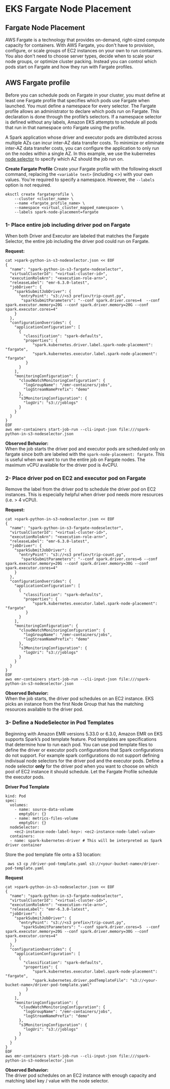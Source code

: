 # **EKS Fargate Node Placement**
## **Fargate Node Placement**

AWS Fargate is a technology that provides on-demand, right-sized compute capacity for containers. With AWS Fargate, you don't have to provision, configure, or scale groups of EC2 instances on your own to run containers. You also don't need to choose server types, decide when to scale your node groups, or optimize cluster packing. Instead you can control which pods start on Fargate and how they run with Fargate profiles.

## AWS Fargate profile 
Before you can schedule pods on Fargate in your cluster, you must define at least one Fargate profile that specifies which pods use Fargate when launched.  You must define a namespace for every selector. The Fargate profile allows an administrator to declare which pods run on Fargate. This declaration is done through the profile’s selectors. If a namespace selector is defined without any labels, Amazon EKS attempts to schedule all pods that run in that namespace onto Fargate using the profile.

A Spark application whose driver and executor pods are distributed across multiple AZs can incur inter-AZ data transfer costs. To minimize or eliminate inter-AZ data transfer costs, you can configure the application to only run on the nodes within a single AZ.  In this example, we use the kubernetes [node selector](https://spark.apache.org/docs/latest/running-on-kubernetes.html#pod-spec) to specify which AZ should the job run on.


**Create Fargate Profile**
Create your Fargate profile with the following eksctl command, replacing the `<variable text>` (including <>) with your own values. You're required to specify a namespace. However, the `--labels` option is not required.

```
eksctl create fargateprofile \
    --cluster <cluster_name> \
    --name <fargate_profile_name> \
    --namespace <virtual_cluster_mapped_namespace> \
    --labels spark-node-placement=fargate
```

### 1- Place entire job including driver pod on Fargate 

When both Driver and Executor are labeled that matches the Fargate Selector, the entire job including the driver pod could run on Fargate.

**Request:**
```
cat >spark-python-in-s3-nodeselector.json << EOF
{
  "name": "spark-python-in-s3-fargate-nodeselector", 
  "virtualClusterId": "<virtual-cluster-id>", 
  "executionRoleArn": "<execution-role-arn>", 
  "releaseLabel": "emr-6.3.0-latest", 
  "jobDriver": {
    "sparkSubmitJobDriver": {
      "entryPoint": "s3://<s3 prefix>/trip-count.py", 
       "sparkSubmitParameters": "--conf spark.driver.cores=4  --conf spark.executor.memory=20G --conf spark.driver.memory=20G --conf spark.executor.cores=4"
    }
  }, 
  "configurationOverrides": {
    "applicationConfiguration": [
      {
        "classification": "spark-defaults", 
        "properties": {
            "spark.kubernetes.driver.label.spark-node-placement": "fargate",
            "spark.kubernetes.executor.label.spark-node-placement": "fargate"
         }
      }
    ], 
    "monitoringConfiguration": {
      "cloudWatchMonitoringConfiguration": {
        "logGroupName": "/emr-containers/jobs", 
        "logStreamNamePrefix": "demo"
      }, 
      "s3MonitoringConfiguration": {
        "logUri": "s3://joblogs"
      }
    }
  }
}
EOF
aws emr-containers start-job-run --cli-input-json file:///spark-python-in-s3-nodeselector.json
```

**Observed Behavior:**  
When the job starts the driver pod and executor pods are scheduled only on fargate since both are labeled with the `spark-node-placement: fargate`. This is useful when we want to run the entire job on Fargate nodes. The maximum vCPU available for the driver pod is 4vCPU. 

### 2- Place driver pod on EC2 and executor pod on Fargate 
Remove the label from the driver pod to schedule the driver pod on EC2 instances. This is especially helpful when driver pod needs more resources (i.e. > 4 vCPU).

**Request:**
```
cat >spark-python-in-s3-nodeselector.json << EOF
{
  "name": "spark-python-in-s3-fargate-nodeselector", 
  "virtualClusterId": "<virtual-cluster-id>", 
  "executionRoleArn": "<execution-role-arn>", 
  "releaseLabel": "emr-6.3.0-latest", 
  "jobDriver": {
    "sparkSubmitJobDriver": {
      "entryPoint": "s3://<s3 prefix>/trip-count.py", 
       "sparkSubmitParameters": "--conf spark.driver.cores=6 --conf spark.executor.memory=20G --conf spark.driver.memory=30G --conf spark.executor.cores=4"
    }
  }, 
  "configurationOverrides": {
    "applicationConfiguration": [
      {
        "classification": "spark-defaults", 
        "properties": {
            "spark.kubernetes.executor.label.spark-node-placement": "fargate"
         }
      }
    ], 
    "monitoringConfiguration": {
      "cloudWatchMonitoringConfiguration": {
        "logGroupName": "/emr-containers/jobs", 
        "logStreamNamePrefix": "demo"
      }, 
      "s3MonitoringConfiguration": {
        "logUri": "s3://joblogs"
      }
    }
  }
}
EOF
aws emr-containers start-job-run --cli-input-json file:///spark-python-in-s3-nodeselector.json
```

**Observed Behavior:**  
When the job starts, the driver pod schedules on an EC2 instance. EKS picks an instance from the first Node Group that has the matching resources available to the driver pod.

### 3- Define a NodeSelector in Pod Templates 
Beginning with Amazon EMR versions 5.33.0 or 6.3.0, Amazon EMR on EKS supports Spark’s pod template feature. Pod templates are specifications that determine how to run each pod. You can use pod template files to define the driver or executor pod’s configurations that Spark configurations do not support. For example spark configurations do not support defining indivisual node selectors for the driver pod and the executor pods. Define a node selector **only** for the driver pod when you want to choose on which pool of EC2 instance it should schedule. Let the Fargate Profile schedule the executor pods.

**Driver Pod Template**

```apiVersion: v1
kind: Pod
spec:
  volumes:
    - name: source-data-volume
      emptyDir: {}
    - name: metrics-files-volume
      emptyDir: {}
  nodeSelector:
    <ec2-instance-node-label-key>: <ec2-instance-node-label-value>
  containers:
  - name: spark-kubernetes-driver # This will be interpreted as Spark driver container
  ```

  Store the pod template file onto a S3 location:
  
  ``` aws s3 cp /driver-pod-template.yaml s3://<your-bucket-name>/driver-pod-template.yaml```


**Request**

```
cat >spark-python-in-s3-nodeselector.json << EOF
{
  "name": "spark-python-in-s3-fargate-nodeselector", 
  "virtualClusterId": "<virtual-cluster-id>", 
  "executionRoleArn": "<execution-role-arn>", 
  "releaseLabel": "emr-6.3.0-latest", 
  "jobDriver": {
    "sparkSubmitJobDriver": {
      "entryPoint": "s3://<s3 prefix>/trip-count.py", 
       "sparkSubmitParameters": "--conf spark.driver.cores=5  --conf spark.executor.memory=20G --conf spark.driver.memory=30G --conf spark.executor.cores=4"
    }
  }, 
  "configurationOverrides": {
    "applicationConfiguration": [
      {
        "classification": "spark-defaults", 
        "properties": {
            "spark.kubernetes.executor.label.spark-node-placement": "fargate",
            "spark.kubernetes.driver.podTemplateFile": "s3://<your-bucket-name>/driver-pod-template.yaml"
         }
      }
    ], 
    "monitoringConfiguration": {
      "cloudWatchMonitoringConfiguration": {
        "logGroupName": "/emr-containers/jobs", 
        "logStreamNamePrefix": "demo"
      }, 
      "s3MonitoringConfiguration": {
        "logUri": "s3://joblogs"
      }
    }
  }
}
EOF
aws emr-containers start-job-run --cli-input-json file:///spark-python-in-s3-nodeselector.json
```

**Observed Behavior:**  
The driver pod schedules on an EC2 instance with enough capacity and matching label key / value with the node selector.
